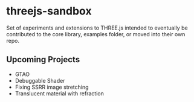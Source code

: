 # threejs-sandbox

Set of experiments and extensions to THREE.js intended to eventually be contributed to the core library, examples folder, or moved into their own repo.

## Upcoming Projects

- GTAO
- Debuggable Shader
- Fixing SSRR image stretching
- Translucent material with refraction
